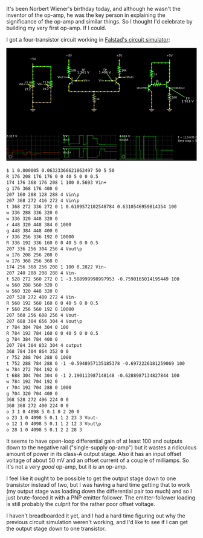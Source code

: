 It's been Norbert Wiener's birthday today, and although he wasn't the
inventor of the op-amp, he was the key person in explaining the
significance of the op-amp and similar things.  So I thought I'd
celebrate by building my very first op-amp.  If I could.

I got a four-transistor circuit working in [Falstad's circuit
simulator](https://tinyurl.com/yyjol6yg):

![(schematic screenshot)](my-very-first-opamp-sim.png)

    $ 1 0.000005 0.06323366621862497 50 5 50
    R 176 208 176 176 0 0 40 5 0 0 0.5
    174 176 368 176 208 1 100 0.5693 Vin+
    g 176 368 176 400 0
    207 160 288 128 288 4 Vin\p
    207 368 272 416 272 4 Vin\p
    t 368 272 336 272 0 1 0.6109572102548784 0.6310546959814354 100
    w 336 288 336 320 0
    w 336 320 448 320 0
    r 448 320 448 384 0 1000
    g 448 384 448 400 0
    r 336 256 336 192 0 10000
    R 336 192 336 160 0 0 40 5 0 0 0.5
    207 336 256 304 256 4 Vout\p
    w 176 208 256 208 0
    w 176 368 256 368 0
    174 256 368 256 208 1 100 0.2822 Vin-
    207 240 288 208 288 4 Vin-
    t 528 272 560 272 0 1 -3.588999998997953 -0.7590165014195449 100
    w 560 288 560 320 0
    w 560 320 448 320 0
    207 528 272 480 272 4 Vin-
    R 560 192 560 160 0 0 40 5 0 0 0.5
    r 560 256 560 192 0 10000
    207 560 256 608 256 4 Vout-
    207 688 304 656 304 4 Vout\p
    r 784 384 784 304 0 100
    R 784 192 784 160 0 0 40 5 0 0 0.5
    g 784 384 784 400 0
    207 784 304 832 304 4 output
    368 784 304 864 352 0 0
    r 752 288 704 288 0 1000
    t 752 288 784 288 0 -1 -0.5948957135185378 -0.6972226181259069 100
    w 784 272 784 192 0
    t 688 304 704 304 0 -1 2.190113987148148 -0.6288987134827844 100
    w 784 192 704 192 0
    r 704 192 704 288 0 1000
    g 704 320 704 400 0
    368 528 272 496 224 0 0
    368 368 272 400 224 0 0
    o 3 1 0 4098 5 0.1 0 2 20 0
    o 23 1 0 4098 5 0.1 1 2 23 3 Vout-
    o 12 1 0 4098 5 0.1 1 2 12 3 Vout\p
    o 28 1 0 4098 5 0.1 2 2 28 3

It seems to have open-loop differential gain of at least 100 and
outputs down to the negative rail ("single-supply op-amp") but it
wastes a ridiculous amount of power in its class-A output stage.  Also
it has an input offset voltage of about 50 mV and an offset current of
a couple of milliamps.  So it's not a very *good* op-amp, but it *is*
an op-amp.

I feel like it ought to be possible to get the output stage down to
one transistor instead of two, but I was having a hard time getting
that to work (my output stage was loading down the differential pair
too much) and so I just brute-forced it with a PNP emitter follower.
The emitter-follower loading is still probably the culprit for the
rather poor offset voltage.

I haven't breadboarded it yet, and I had a hard time figuring out why
the previous circuit simulation weren't working, and I'd like to see
if I can get the output stage down to one transistor.

